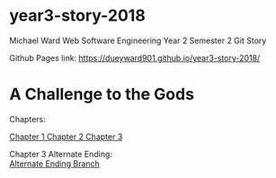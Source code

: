 # year3-story-2018
Michael Ward
Web Software Engineering Year 2 Semester 2
Git Story



Github Pages link: https://dueyward901.github.io/year3-story-2018/

<h1>A Challenge to the Gods</h1>

Chapters:

<a href="https://dueyward901.github.io/year3-story-2018/Chapter01.html">Chapter 1 </a>
<a href="https://dueyward901.github.io/year3-story-2018/Chapter02.html">Chapter 2 </a>
<a href="https://dueyward901.github.io/year3-story-2018/Chapter03.html">Chapter 3 </a>


Chapter 3 Alternate Ending:
<br>
<a href="https://github.com/dueyward901/year3-story-2018/blob/alterative_ending/Chapter03alt.html">Alternate Ending Branch</a>
